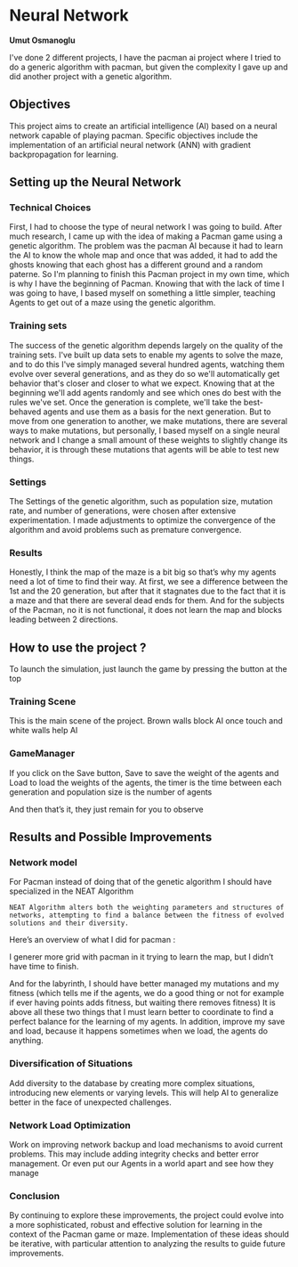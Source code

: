 <h1>Neural Network</h1>
<b>Umut Osmanoglu</b></p>

I've done 2 different projects, I have the pacman ai project where I tried to do a generic algorithm with pacman, but given the complexity I gave up and did another project with a genetic algorithm.

<h2> Objectives </h2>

<p>
This project aims to create an artificial intelligence (AI) based on a neural network capable of playing pacman. Specific objectives include the implementation of an artificial neural network (ANN) with gradient backpropagation for learning.
</p>

<h2> Setting up the Neural Network </h2>

<h3> Technical Choices </h3>

First, I had to choose the type of neural network I was going to build. After much research, I came up with the idea of making a Pacman game using a genetic algorithm. The problem was the pacman AI because it had to learn the AI to know the whole map and once that was added, it had to add the ghosts knowing that each ghost has a different ground and a random paterne. 
So I'm planning to finish this Pacman project in my own time, which is why I have the beginning of Pacman. Knowing that with the lack of time I was going to have, I based myself on something a little simpler, teaching Agents to get out of a maze using the genetic algorithm.

<h3> Training sets </h3>

The success of the genetic algorithm depends largely on the quality of the training sets. I've built up data sets to enable my agents to solve the maze, and to do this I've simply managed several hundred agents, watching them evolve over several generations, and as they do so we'll automatically get behavior that's closer and closer to what we expect. Knowing that at the beginning we'll add agents randomly and see which ones do best with the rules we've set. Once the generation is complete, we'll take the best-behaved agents and use them as a basis for the next generation. But to move from one generation to another, we make mutations, there are several ways to make mutations, but personally, I based myself on a single neural network and I change a small amount of these weights to slightly change its behavior, it is through these mutations that agents will be able to test new things.

<h3> Settings </h3>

The Settings of the genetic algorithm, such as population size, mutation rate, and number of generations, were chosen after extensive experimentation. I made adjustments to optimize the convergence of the algorithm and avoid problems such as premature convergence.

<h3>Results</h3>

Honestly, I think the map of the maze is a bit big so that’s why my agents need a lot of time to find their way. At first, we see a difference between the 1st and the 20 generation, but after that it stagnates due to the fact that it is a maze and that there are several dead ends for them. And for the subjects of the Pacman, no it is not functional, it does not learn the map and blocks leading between 2 directions.

<h2> How to use the project ? </h2>

To launch the simulation, just launch the game by pressing the button at the top 

<h3> Training Scene </h3>

This is the main scene of the project. Brown walls block AI once touch and white walls help AI<br>

<h3> GameManager </h3>

If you click on the Save button, Save to save the weight of the agents and Load to load the weights of the agents, the timer is the time between each generation and population size is the number of agents

And then that’s it, they just remain for you to observe


<h2> Results and Possible Improvements </h2>

<h3> Network model </h3>

For Pacman instead of doing that of the genetic algorithm I should have specialized in the NEAT Algorithm 

    NEAT Algorithm alters both the weighting parameters and structures of networks, attempting to find a balance between the fitness of evolved solutions and their diversity.

Here’s an overview of what I did for pacman :

I generer more grid with pacman in it trying to learn the map, but I didn’t have time to finish.

And for the labyrinth, I should have better managed my mutations and my fitness (which tells me if the agents, we do a good thing or not for example if ever having points adds fitness, but waiting there removes fitness) It is above all these two things that I must learn better to coordinate to find a perfect balance for the learning of my agents. In addition, improve my save and load, because it happens sometimes when we load, the agents do anything.

<h3> Diversification of Situations </h3>

Add diversity to the database by creating more complex situations, introducing new elements or varying levels. This will help AI to generalize better in the face of unexpected challenges.

<h3> Network Load Optimization </h3>

Work on improving network backup and load mechanisms to avoid current problems. This may include adding integrity checks and better error management. Or even put our Agents in a world apart and see how they manage

<h3>Conclusion</h3>

By continuing to explore these improvements, the project could evolve into a more sophisticated, robust and effective solution for learning in the context of the Pacman game or maze. Implementation of these ideas should be iterative, with particular attention to analyzing the results to guide future improvements.
